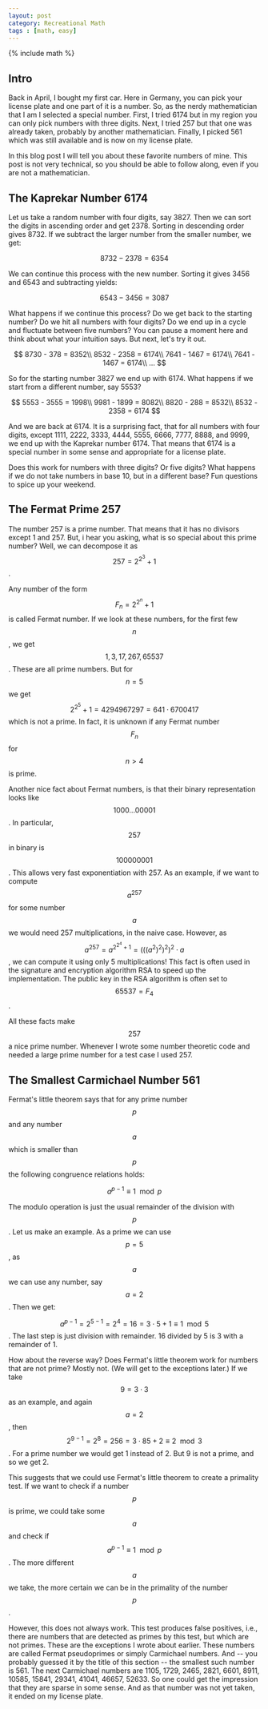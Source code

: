 ```yaml
---
layout: post
category: Recreational Math
tags : [math, easy]
---
```

{% include math %}


## Intro
Back in April, I bought my first car.
Here in Germany, you can pick your license plate and one part of it is
a number.
So, as the nerdy mathematician that I am I selected a special number.
First, I tried 6174 but in my region you can only pick numbers with three digits.
Next, I tried 257 but that one was already taken, probably by another
mathematician.
Finally, I picked 561 which was still available and is now on my
license plate.

In this blog post I will tell you about these favorite numbers of
mine. This post is not very technical, so you should be able to
follow along, even if you are not a mathematician.

## The Kaprekar Number 6174

Let us take a random number with four digits, say 3827.
Then we can sort the digits in ascending order and get 2378.
Sorting in descending order gives 8732.
If we subtract the larger number from the smaller number, we get:

$$
8732 - 2378 = 6354
$$

We can continue this process with the new number. Sorting it gives
3456 and 6543 and subtracting yields:

$$
6543 - 3456 = 3087
$$

What happens if we continue this process?
Do we get back to the starting number?
Do we hit all numbers with four digits?
Do we end up in a cycle and fluctuate between five numbers?
You can pause a moment here and think about what your intuition says.
But next, let's try it out.

$$
8730 - 378 = 8352\\
8532 - 2358 = 6174\\
7641 - 1467 = 6174\\
7641 - 1467 = 6174\\
...
$$

So for the starting number 3827 we end up with 6174.
What happens if we start from a different number, say 5553?

$$
5553 - 3555 = 1998\\
9981 - 1899 = 8082\\
8820 - 288 = 8532\\
8532 - 2358 = 6174
$$

And we are back at 6174.
It is a surprising fact, that for all numbers with four digits, except
1111, 2222, 3333, 4444, 5555, 6666, 7777, 8888, and 9999, we end up
with the Kaprekar number 6174.
That means that 6174 is a special number in some sense and appropriate
for a license plate.

Does this work for numbers with three digits? Or five digits? What
happens if we do not take numbers in base 10, but in a different base?
Fun questions to spice up your weekend.

## The Fermat Prime 257 
The number 257 is a prime number. That means that it has no divisors
except 1 and 257.
But, i hear you asking, what is so special about this prime number? 
Well, we can decompose it as $$257 = 2^{2^3}+1$$.

Any number of the form $$F_n = 2^{2^n}+1$$ is called Fermat
number.
If we look at these numbers, for the first few $$n$$, we get
$$1,3,17,267,65537$$.
These are all prime numbers.
But for $$n=5$$
we get $$2^{2^5}+1 = 4294967297 = 641 \cdot 6700417$$ which is not a
prime.
In fact, it is unknown if any Fermat number $$F_n$$ for $$n>4$$ is
prime.

Another nice fact about Fermat numbers, is that their binary
representation looks like $$1000...00001$$.
In particular, $$257$$ in binary is $$100000001$$.
This allows very fast exponentiation with 257.
As an example, if we want to compute $$a^{257}$$ for some number $$a$$
we would need 257 multiplications, in the naive case.
However, as $$a^{257} = a^{2^{2^4}+1} = (((a^2)^2)^2)^2 \cdot a$$, we
can compute it using only 5 multiplications!
This fact is often used in the signature and encryption algorithm RSA to
speed up the implementation.
The public key in the RSA algorithm is often set to $$65537=F_4$$.

All these facts make $$257$$ a nice prime number.
Whenever I wrote some number theoretic code and needed a
large prime number for a test case I used 257.

## The Smallest Carmichael Number 561
Fermat's little theorem says that for any prime number $$p$$ and any
number $$a$$ which is smaller than $$p$$ the following congruence relations holds:

$$a^{p-1} \equiv 1 \mod p$$

The modulo operation is just the usual remainder of the division with
$$p$$.
Let us make an example. As a prime we can use $$p=5$$, as $$a$$ we
can use any number, say $$a=2$$.
Then we get:

$$a^{p-1} = 2^{5-1} = 2^4 = 16 = 3\cdot 5 +1 \equiv 1\mod 5$$.
The last step is just division with remainder. 16 divided by 5 is 3 with
a remainder of 1.

How about the reverse way? Does Fermat's little theorem work for
numbers that are not prime?
Mostly not. (We will get to the exceptions later.) If we take $$9=3\cdot 3$$ as an example, and again $$a=2$$, then
$$2^{9-1} = 2^8 = 256 = 3\cdot 85 +2 \equiv 2 \mod 3$$.
For a prime number we would get 1 instead of 2. But 9 is not a prime,
and so we get 2.

This suggests that we could use Fermat's little theorem to create a
primality test. If we want to check if a number $$p$$ is prime, we could take some
$$a$$ and check if $$a^{p-1} \equiv 1 \mod p$$. The more different $$a$$ we take, the more certain we can be in the primality of the number $$p$$.

However, this does not always work. This test produces false
positives, i.e., there are numbers that are detected as primes by this
test, but which are not primes.
These are the exceptions I wrote about earlier.
These numbers are called Fermat pseudoprimes or simply Carmichael
numbers.
And -- you probably guessed it by the title of this section -- the smallest such number is 561.
The next Carmichael numbers are 1105, 1729, 2465, 2821, 6601, 8911,
10585, 15841, 29341, 41041, 46657, 52633. So one could get the
impression that they are sparse in some sense.
And as that number was not yet taken, it ended on my license plate.
